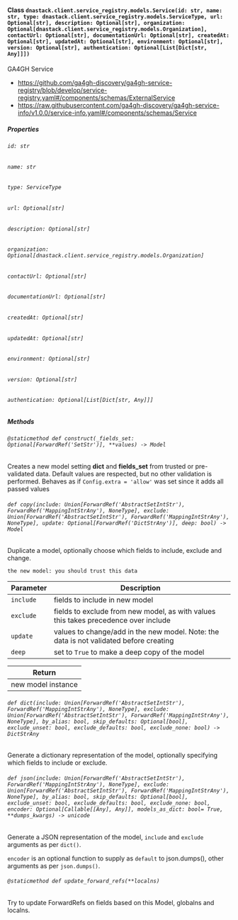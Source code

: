 #### Class `dnastack.client.service_registry.models.Service(id: str, name: str, type: dnastack.client.service_registry.models.ServiceType, url: Optional[str], description: Optional[str], organization: Optional[dnastack.client.service_registry.models.Organization], contactUrl: Optional[str], documentationUrl: Optional[str], createdAt: Optional[str], updatedAt: Optional[str], environment: Optional[str], version: Optional[str], authentication: Optional[List[Dict[str, Any]]])`
GA4GH Service

* https://github.com/ga4gh-discovery/ga4gh-service-registry/blob/develop/service-registry.yaml#/components/schemas/ExternalService
* https://raw.githubusercontent.com/ga4gh-discovery/ga4gh-service-info/v1.0.0/service-info.yaml#/components/schemas/Service
##### Properties
###### `id: str`

###### `name: str`

###### `type: ServiceType`

###### `url: Optional[str]`

###### `description: Optional[str]`

###### `organization: Optional[dnastack.client.service_registry.models.Organization]`

###### `contactUrl: Optional[str]`

###### `documentationUrl: Optional[str]`

###### `createdAt: Optional[str]`

###### `updatedAt: Optional[str]`

###### `environment: Optional[str]`

###### `version: Optional[str]`

###### `authentication: Optional[List[Dict[str, Any]]]`

##### Methods
###### `@staticmethod def construct(_fields_set: Optional[ForwardRef('SetStr')], **values) -> Model`
Creates a new model setting __dict__ and __fields_set__ from trusted or pre-validated data.
Default values are respected, but no other validation is performed.
Behaves as if `Config.extra = 'allow'` was set since it adds all passed values
###### `def copy(include: Union[ForwardRef('AbstractSetIntStr'), ForwardRef('MappingIntStrAny'), NoneType], exclude: Union[ForwardRef('AbstractSetIntStr'), ForwardRef('MappingIntStrAny'), NoneType], update: Optional[ForwardRef('DictStrAny')], deep: bool) -> Model`
Duplicate a model, optionally choose which fields to include, exclude and change.

    the new model: you should trust this data

| Parameter | Description |
| --- | --- |
| `include` | fields to include in new model |
| `exclude` | fields to exclude from new model, as with values this takes precedence over include |
| `update` | values to change/add in the new model. Note: the data is not validated before creating |
| `deep` | set to `True` to make a deep copy of the model |

| Return |
| --- |
| new model instance |
###### `def dict(include: Union[ForwardRef('AbstractSetIntStr'), ForwardRef('MappingIntStrAny'), NoneType], exclude: Union[ForwardRef('AbstractSetIntStr'), ForwardRef('MappingIntStrAny'), NoneType], by_alias: bool, skip_defaults: Optional[bool], exclude_unset: bool, exclude_defaults: bool, exclude_none: bool) -> DictStrAny`
Generate a dictionary representation of the model, optionally specifying which fields to include or exclude.
###### `def json(include: Union[ForwardRef('AbstractSetIntStr'), ForwardRef('MappingIntStrAny'), NoneType], exclude: Union[ForwardRef('AbstractSetIntStr'), ForwardRef('MappingIntStrAny'), NoneType], by_alias: bool, skip_defaults: Optional[bool], exclude_unset: bool, exclude_defaults: bool, exclude_none: bool, encoder: Optional[Callable[[Any], Any]], models_as_dict: bool= True, **dumps_kwargs) -> unicode`
Generate a JSON representation of the model, `include` and `exclude` arguments as per `dict()`.

`encoder` is an optional function to supply as `default` to json.dumps(), other arguments as per `json.dumps()`.
###### `@staticmethod def update_forward_refs(**localns)`
Try to update ForwardRefs on fields based on this Model, globalns and localns.